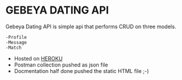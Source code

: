 # GEBEYA DATING API

Gebeya Dating API is simple api that performs CRUD on three models.
	
	-Profile
	-Message
	-Match

  - Hosted on [HEROKU](https://gebeya-date.herokuapp.com) 
  - Postman collection pushed as json file
  - Docmentation half done pushed the static HTML file ;-) 




